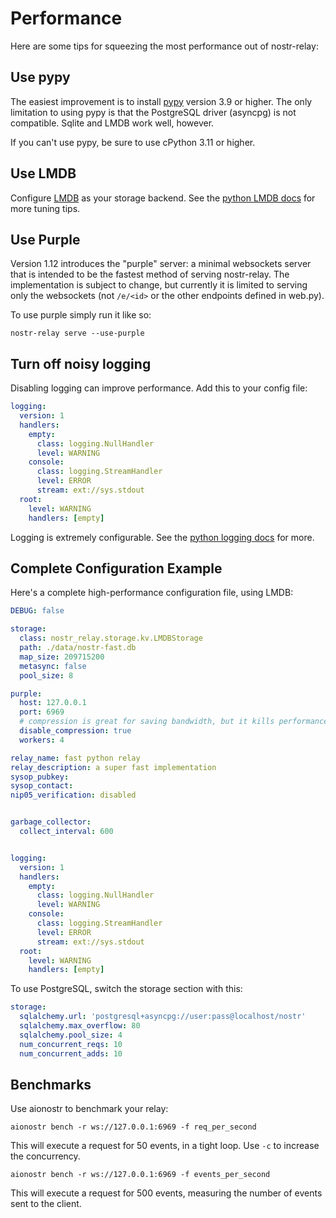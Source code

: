 # Performance

Here are some tips for squeezing the most performance out of nostr-relay:

## Use pypy

The easiest improvement is to install [pypy](https://www.pypy.org) version 3.9 or higher. The only limitation to using pypy is that the PostgreSQL driver (asyncpg) is not compatible. Sqlite and LMDB work well, however.

If you can't use pypy, be sure to use cPython 3.11 or higher.

## Use LMDB

Configure [LMDB](lmdb.md) as your storage backend. See the [python LMDB docs](https://lmdb.readthedocs.io/en/release/#environment-class) for more tuning tips.

## Use Purple

Version 1.12 introduces the "purple" server: a minimal websockets server that is intended to be the fastest method of serving nostr-relay. The implementation is subject to change, but currently it is limited to serving only the websockets (not `/e/<id>` or the other endpoints defined in web.py).

To use purple simply run it like so:

```console
nostr-relay serve --use-purple
```

## Turn off noisy logging

Disabling logging can improve performance. Add this to your config file:
```yaml
logging:
  version: 1
  handlers:
    empty:
      class: logging.NullHandler
      level: WARNING
    console:
      class: logging.StreamHandler
      level: ERROR
      stream: ext://sys.stdout
  root:
    level: WARNING
    handlers: [empty]
```

Logging is extremely configurable. See the [python logging docs](https://docs.python.org/3/library/logging.config.html) for more.

## Complete Configuration Example

Here's a complete high-performance configuration file, using LMDB:

```yaml
DEBUG: false

storage:
  class: nostr_relay.storage.kv.LMDBStorage
  path: ./data/nostr-fast.db
  map_size: 209715200
  metasync: false
  pool_size: 8

purple:
  host: 127.0.0.1
  port: 6969
  # compression is great for saving bandwidth, but it kills performance
  disable_compression: true
  workers: 4

relay_name: fast python relay
relay_description: a super fast implementation
sysop_pubkey: 
sysop_contact: 
nip05_verification: disabled


garbage_collector:
  collect_interval: 600


logging:
  version: 1
  handlers:
    empty:
      class: logging.NullHandler
      level: WARNING
    console:
      class: logging.StreamHandler
      level: ERROR
      stream: ext://sys.stdout
  root:
    level: WARNING
    handlers: [empty]
```

To use PostgreSQL, switch the storage section with this:

```yaml
storage:
  sqlalchemy.url: 'postgresql+asyncpg://user:pass@localhost/nostr'
  sqlalchemy.max_overflow: 80
  sqlalchemy.pool_size: 4
  num_concurrent_reqs: 10
  num_concurrent_adds: 10
```


## Benchmarks

Use aionostr to benchmark your relay:

```console
aionostr bench -r ws://127.0.0.1:6969 -f req_per_second
```

This will execute a request for 50 events, in a tight loop. Use `-c` to increase the concurrency.

```console
aionostr bench -r ws://127.0.0.1:6969 -f events_per_second
```

This will execute a request for 500 events, measuring the number of events sent to the client.
